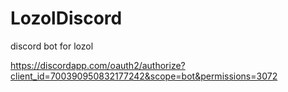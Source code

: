 # LozolDiscord
discord bot for lozol

https://discordapp.com/oauth2/authorize?client_id=700390950832177242&scope=bot&permissions=3072
